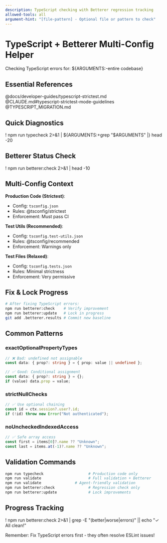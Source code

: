 ```yaml
---
description: TypeScript checking with Betterer regression tracking
allowed-tools: all
argument-hint: "[file-pattern] - Optional file or pattern to check"
---
```


# TypeScript + Betterer Multi-Config Helper

Checking TypeScript errors for: ${ARGUMENTS:-entire codebase}

## Essential References

@docs/developer-guides/typescript-strictest.md
@CLAUDE.md#typescript-strictest-mode-guidelines
@TYPESCRIPT_MIGRATION.md

## Quick Diagnostics

! npm run typecheck 2>&1 | ${ARGUMENTS:+grep "$ARGUMENTS" |} head -20

## Betterer Status Check

! npm run betterer:check 2>&1 | head -10

## Multi-Config Context

**Production Code (Strictest)**:

- Config: `tsconfig.json`
- Rules: @tsconfig/strictest
- Enforcement: Must pass CI

**Test Utils (Recommended)**:

- Config: `tsconfig.test-utils.json`
- Rules: @tsconfig/recommended
- Enforcement: Warnings only

**Test Files (Relaxed)**:

- Config: `tsconfig.tests.json`
- Rules: Minimal strictness
- Enforcement: Very permissive

## Fix & Lock Progress

```bash
# After fixing TypeScript errors:
npm run betterer:check    # Verify improvement
npm run betterer:update   # Lock in progress
git add .betterer.results # Commit new baseline
```

## Common Patterns

### exactOptionalPropertyTypes

```typescript
// ❌ Bad: undefined not assignable
const data: { prop?: string } = { prop: value || undefined };

// ✅ Good: Conditional assignment
const data: { prop?: string } = {};
if (value) data.prop = value;
```

### strictNullChecks

```typescript
// ✅ Use optional chaining
const id = ctx.session?.user?.id;
if (!id) throw new Error("Not authenticated");
```

### noUncheckedIndexedAccess

```typescript
// ✅ Safe array access
const first = items[0]?.name ?? "Unknown";
const last = items.at(-1)?.name ?? "Unknown";
```

## Validation Commands

```bash
npm run typecheck                    # Production code only
npm run validate                     # Full validation + Betterer
npm run validate               # Agent-friendly validation
npm run betterer:check               # Regression check only
npm run betterer:update              # Lock improvements
```

## Progress Tracking

! npm run betterer:check 2>&1 | grep -E "(better|worse|errors)" || echo "✓ All clean!"

Remember: Fix TypeScript errors first - they often resolve ESLint issues!
